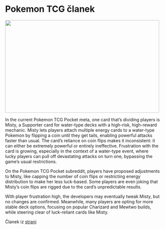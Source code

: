 # Pokemon TCG članek

<img src="https://i.redd.it/srqgus6142zd1.png" width="500" height="300"/>

In the current Pokemon TCG Pocket meta, one card that’s dividing players is Misty, a Supporter card for water-type decks with a high-risk, high-reward mechanic. Misty lets players attach multiple energy cards to a water-type Pokemon by flipping a coin until they get tails, enabling powerful attacks faster than usual. The card’s reliance on coin flips makes it inconsistent: it can either be extremely powerful or entirely ineffective. Frustration with the card is growing, especially in the context of a water-type event, where lucky players can pull off devastating attacks on turn one, bypassing the game’s usual restrictions.

On the Pokemon TCG Pocket subreddit, players have proposed adjustments to Misty, like capping the number of coin flips or restricting energy distribution to make her less luck-based. Some players are even joking that Misty’s coin flips are rigged due to the card’s unpredictable results.

With player frustration high, the developers may eventually tweak Misty, but no changes are confirmed. Meanwhile, many players are opting for more stable deck options, focusing on popular Charizard and Mewtwo builds, while steering clear of luck-reliant cards like Misty.

Članek iz [strani](https://www.ign.com/articles/misty-has-become-pokemon-tcg-pockets-greatest-villain)

